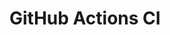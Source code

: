 # GitHub Actions CI



















































































































































































































































































































































































































































































































































































































































































































































































































































































































































































































































































































































































